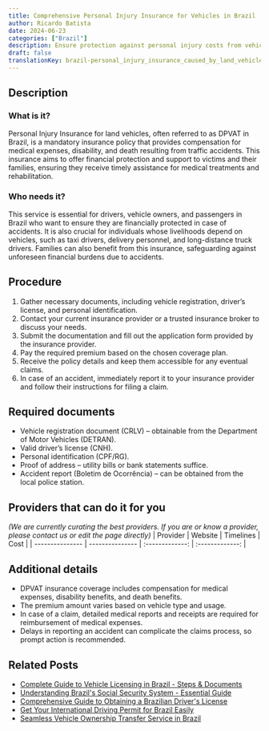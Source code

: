```yaml
---
title: Comprehensive Personal Injury Insurance for Vehicles in Brazil
author: Ricardo Batista
date: 2024-06-23
categories: ["Brazil"]
description: Ensure protection against personal injury costs from vehicular accidents in Brazil with our optimized insurance service.
draft: false
translationKey: brazil-personal_injury_insurance_caused_by_land_vehicles
---
```


## Description
### What is it?
Personal Injury Insurance for land vehicles, often referred to as DPVAT in Brazil, is a mandatory insurance policy that provides compensation for medical expenses, disability, and death resulting from traffic accidents. This insurance aims to offer financial protection and support to victims and their families, ensuring they receive timely assistance for medical treatments and rehabilitation.

### Who needs it?
This service is essential for drivers, vehicle owners, and passengers in Brazil who want to ensure they are financially protected in case of accidents. It is also crucial for individuals whose livelihoods depend on vehicles, such as taxi drivers, delivery personnel, and long-distance truck drivers. Families can also benefit from this insurance, safeguarding against unforeseen financial burdens due to accidents.

## Procedure

1. Gather necessary documents, including vehicle registration, driver’s license, and personal identification.
2. Contact your current insurance provider or a trusted insurance broker to discuss your needs.
3. Submit the documentation and fill out the application form provided by the insurance provider.
4. Pay the required premium based on the chosen coverage plan.
5. Receive the policy details and keep them accessible for any eventual claims.
6. In case of an accident, immediately report it to your insurance provider and follow their instructions for filing a claim.


## Required documents

- Vehicle registration document (CRLV) – obtainable from the Department of Motor Vehicles (DETRAN).
- Valid driver’s license (CNH).
- Personal identification (CPF/RG).
- Proof of address – utility bills or bank statements suffice.
- Accident report (Boletim de Ocorrência) – can be obtained from the local police station.


## Providers that can do it for you
_(We are currently curating the best providers. If you are or know a provider, please contact us or edit the page directly)_
| Provider        |     Website     |     Timelines    |       Cost      |
| --------------- | --------------- |  :-------------: | :-------------: |

## Additional details

- DPVAT insurance coverage includes compensation for medical expenses, disability benefits, and death benefits.
- The premium amount varies based on vehicle type and usage.
- In case of a claim, detailed medical reports and receipts are required for reimbursement of medical expenses.
- Delays in reporting an accident can complicate the claims process, so prompt action is recommended.
## Related Posts

- [Complete Guide to Vehicle Licensing in Brazil - Steps & Documents](https://tramitit.com/english/guides/brazil/vehicle_licensing/)
- [Understanding Brazil's Social Security System - Essential Guide](https://tramitit.com/english/guides/brazil/social_security/)
- [Comprehensive Guide to Obtaining a Brazilian Driver's License](https://tramitit.com/english/guides/brazil/driving_license/)
- [Get Your International Driving Permit for Brazil Easily](https://tramitit.com/english/guides/brazil/international_driving_permit/)
- [Seamless Vehicle Ownership Transfer Service in Brazil](https://tramitit.com/english/guides/brazil/vehicle_transfer/)